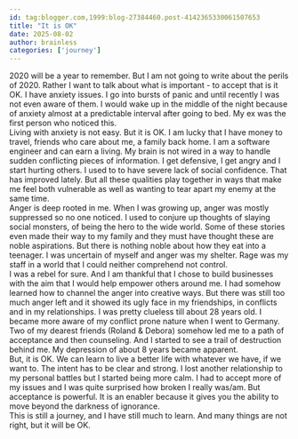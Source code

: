 ```yaml
---
id: tag:blogger.com,1999:blog-27384460.post-4142365330061507653
title: "It is OK"
date: 2025-08-02
author: brainless
categories: ['journey']
---
```


2020 will be a year to remember. But I am not going to write about the perils of 2020. Rather I want to talk about what is important - to accept that is it OK. I have anxiety issues. I go into bursts of panic and until recently I was not even aware of them. I would wake up in the middle of the night because of anxiety almost at a predictable interval after going to bed. My ex was the first person who noticed this.  
Living with anxiety is not easy. But it is OK. I am lucky that I have money to travel, friends who care about me, a family back home. I am a software engineer and can earn a living. My brain is not wired in a way to handle sudden conflicting pieces of information. I get defensive, I get angry and I start hurting others. I used to to have severe lack of social confidence. That has improved lately. But all these qualities play together in ways that make me feel both vulnerable as well as wanting to tear apart my enemy at the same time.  
Anger is deep rooted in me. When I was growing up, anger was mostly suppressed so no one noticed. I used to conjure up thoughts of slaying social monsters, of being the hero to the wide world. Some of these stories even made their way to my family and they must have thought these are noble aspirations. But there is nothing noble about how they eat into a teenager. I was uncertain of myself and anger was my shelter. Rage was my staff in a world that I could neither comprehend not control.  
I was a rebel for sure. And I am thankful that I chose to build businesses with the aim that I would help empower others around me. I had somehow learned how to channel the anger into creative ways. But there was still too much anger left and it showed its ugly face in my friendships, in conflicts and in my relationships. I was pretty clueless till about 28 years old. I became more aware of my conflict prone nature when I went to Germany. Two of my dearest friends (Roland & Debora) somehow led me to a path of acceptance and then counseling. And I started to see a trail of destruction behind me. My depression of about 8 years became apparent.  
But, it is OK. We can learn to live a better life with whatever we have, if we want to. The intent has to be clear and strong. I lost another relationship to my personal battles but I started being more calm. I had to accept more of my issues and I was quite surprised how broken I really was/am. But acceptance is powerful. It is an enabler because it gives you the ability to move beyond the darkness of ignorance.  
This is still a journey, and I have still much to learn. And many things are not right, but it will be OK.